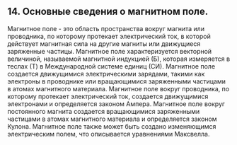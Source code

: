 ## 14. Основные сведения о магнитном поле. 
Магнитное поле - это область пространства вокруг магнита или проводника, по которому протекает электрический ток, в которой действует магнитная сила на другие магниты или движущиеся заряженные частицы.
Магнитное поле характеризуется векторной величиной, называемой магнитной индукцией (Б), которая измеряется в теслах (Т) в Международной системе единиц (СИ).
Магнитное поле создается движущимися электрическими зарядами, такими как электроны в проводнике или вращающимися заряженными частицами в атомах магнитного материала.
Магнитное поле вокруг проводника, по которому протекает электрический ток, создается движущимися электронами и определяется законом Ампера. Магнитное поле вокруг постоянного магнита создается вращающимися заряженными частицами в атомах магнитного материала и определяется законом Кулона.
Магнитное поле также может быть создано изменяющимся электрическим полем, что описывается уравнениями Максвелла.
